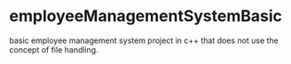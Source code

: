 # employeeManagementSystemBasic
basic employee management system project in c++ that does not use the concept of file handling.
